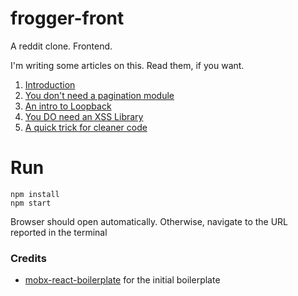 # frogger-front

A reddit clone. Frontend.

I'm writing some articles on this. Read them, if you want.

1. [Introduction](https://dev.to/tcmal/reddit-in-7-days-1-1o4p)
2. [You don't need a pagination module](https://dev.to/tcmal/you-don-t-need-a-pagination-package-ri7d-2-4glo)
3. [An intro to Loopback](https://dev.to/tcmal/an-intro-to-loopback-ri7d-3-5acm)
4. [You DO need an XSS Library](https://dev.to/tcmal/you-do-need-an-xss-library-ri7d-3-23on)
5. [A quick trick for cleaner code](https://dev.to/tcmal/a-quick-trick-for-cleaner-code-50dg)

# Run

```
npm install
npm start
```

Browser should open automatically. Otherwise, navigate to the URL reported in the terminal

### Credits

* [mobx-react-boilerplate](https://github.com/mobxjs/mobx-react-boilerplate) for the initial boilerplate
